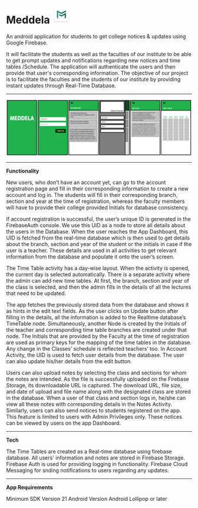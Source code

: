 # Meddela <img src="Images/Icons/Meddela_Square_Icon__512.png" height="50">

An android application for students to get college notices & updates using Google Firebase.

It will facilitate the students as well as the faculties of our institute to be able to get prompt updates and notifications regarding new notices and time tables /Schedule. The application will authenticate the users and then provide that user's corresponding information. The objective of our project is to facilitate the faculties and the students of our institute by providing instant updates through Real-Time Database.

---
<img src="Images/App_UI_Design_Full.png">

---
**Functionality**

New users, who don’t have an account yet, can go to the account registration page and fill in their corresponding information to create a new account and log in. The students will fill in their corresponding branch, section and year at the time of registration, whereas the faculty members will have to provide their college provided Initials for database consistency.

If account registration is successful, the user’s unique ID is generated in the FirebaseAuth console. We use this UID as a node to store all details about the users in the Database. When the user reaches the App Dashboard, this UID is fetched from the real-time database which is then used to get details about the branch, section and year of the student or the initials in case if the user is a teacher. These details are used in all activities to get relevant information from the database and populate it onto the user’s screen.

The Time Table activity has a day-wise layout. When the activity is opened, the current day is selected automatically. There is a separate activity where the admin can add new time tables. At first, the branch, section and year of the class is selected, and then the admin fills in the details of all the lectures that need to be updated.

The app fetches the previously stored data from the database and shows it as hints in the edit text fields. As the user clicks on Update button after filling in the details, all the information is added to the Realtime database’s TimeTable node. Simultaneously, another Node is created by the Initials of the teacher and corresponding time table branches are created under that node.
The Initials that are provided by the Faculty at the time of registration are used as primary keys for the mapping of the time tables in the database. Any change in the Classes’ schedule is reflected teachers’ too.
In Account Activity, the UID is used to fetch user details from the database. The user can also update his/her details from the edit button.

Users can also upload notes by selecting the class and sections for whom the notes are intended. As the file is successfully uploaded on the Firebase Storage, its downloadable URL is captured. The download URL, file size, and date of upload and file name along with the designated class are stored in the database. When a user of that class and section logs in, he/she can view all these notes with corresponding details in the Notes Activity. Similarly, users can also send notices to students registered on the app. This feature is limited to users with Admin Privileges only. These notices can be viewed by users on the app Dashboard.

---
**Tech**

The Time Tables are created as a Real-time database using firebase database. All users' information and notes are stored in Firebase Storage. Firebase Auth is used for providing logging in functionality. Firebase Cloud Messaging for snding notifications to users regarding any updates.

---
**App Requirements**

Minimum SDK Version 21
Android Version Android Lollipop or later